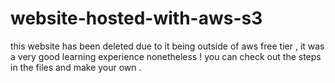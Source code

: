 # website-hosted-with-aws-s3

this website has been deleted due to it being outside of aws free tier , it was a very good learning experience nonetheless !
 you can check out the steps in the files and make your own .
